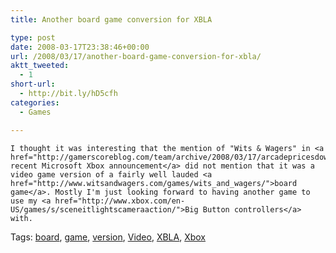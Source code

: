 ```yaml
---
title: Another board game conversion for XBLA

type: post
date: 2008-03-17T23:38:46+00:00
url: /2008/03/17/another-board-game-conversion-for-xbla/
aktt_tweeted:
  - 1
short-url:
  - http://bit.ly/hD5cfh
categories:
  - Games

---
```

<div class='microid-mailto+http:sha1:f86b7b020e26260b683eca088cfbd20c48cd8092'>
  
    I thought it was interesting that the mention of "Wits & Wagers" in <a href="http://gamerscoreblog.com/team/archive/2008/03/17/arcadepricesdownandtocome.aspx">a recent Microsoft Xbox announcement</a> did not mention that it was a video game version of a fairly well lauded <a href="http://www.witsandwagers.com/games/wits_and_wagers/">board game</a>. Mostly I'm just looking forward to having another game to use my <a href="http://www.xbox.com/en-US/games/s/sceneitlightscameraaction/">Big Button controllers</a> with.
  
</div>

<div class="st-post-tags">
  Tags: <a href="http://www.cavort.org/tag/board/" title="board" rel="tag">board</a>, <a href="http://www.cavort.org/tag/game/" title="game" rel="tag">game</a>, <a href="http://www.cavort.org/tag/version/" title="version" rel="tag">version</a>, <a href="http://www.cavort.org/tag/video/" title="Video" rel="tag">Video</a>, <a href="http://www.cavort.org/tag/xbla/" title="XBLA" rel="tag">XBLA</a>, <a href="http://www.cavort.org/tag/xbox/" title="Xbox" rel="tag">Xbox</a><br />
</div>